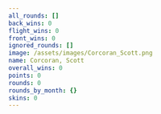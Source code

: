 ```yaml
---
all_rounds: []
back_wins: 0
flight_wins: 0
front_wins: 0
ignored_rounds: []
image: /assets/images/Corcoran_Scott.png
name: Corcoran, Scott
overall_wins: 0
points: 0
rounds: 0
rounds_by_month: {}
skins: 0
---
```

